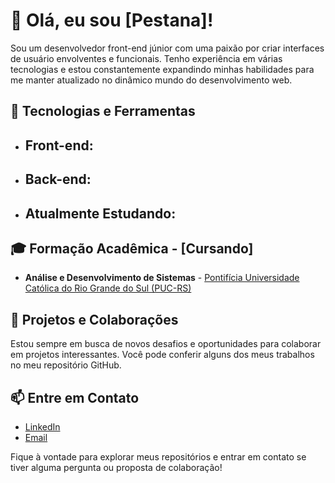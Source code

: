 # 👋 Olá, eu sou [Pestana]!

Sou um desenvolvedor front-end júnior com uma paixão por criar interfaces de usuário envolventes e funcionais. 
Tenho experiência em várias tecnologias e estou constantemente expandindo minhas habilidades para me manter atualizado no dinâmico mundo do desenvolvimento web.

## 🚀 Tecnologias e Ferramentas
- **Front-end:**
  - 
- **Back-end:**
  - 

- **Atualmente Estudando:**
  - 

## 🎓 Formação Acadêmica - [Cursando]

- **Análise e Desenvolvimento de Sistemas** - [Pontifícia Universidade Católica do Rio Grande do Sul (PUC-RS)](https://online.pucrs.br/graduacao/analise-desenvolvimento-sistemas-full-stack-mobile)

## 💼 Projetos e Colaborações
Estou sempre em busca de novos desafios e oportunidades para colaborar em projetos interessantes. 
Você pode conferir alguns dos meus trabalhos no meu repositório GitHub.

## 📫 Entre em Contato
- [LinkedIn](https://www.linkedin.com/in/bybrunopestana/)
- [Email](mailto:eu@pestana.ai)

Fique à vontade para explorar meus repositórios e entrar em contato se tiver alguma pergunta ou proposta de colaboração!
